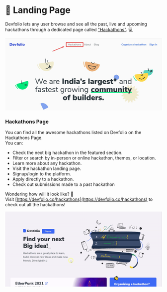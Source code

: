 # 🛬 Landing Page

Devfolio lets any user browse and see all the past, live and upcoming hackathons through a dedicated page called ["Hackathons"](https://devfolio.co/hackathons). 💻

![](<../.gitbook/assets/image (73).png>)

### Hackathons Page

You can find all the awesome hackathons listed on Devfolio on the Hackathons Page. \
You can:

* Check the next big hackathon in the featured section.
* Filter or search by in-person or online hackathon, themes, or location.
* Learn more about any hackathon.
* Visit the hackathon landing page.
* Signup/login to the platform.
* Apply directly to a hackathon.
* Check out submissions made to a past hackathon

Wondering how will it look like? 🤔\
Visit [https://devfolio.co/hackathons](https://devfolio.co/hackathons) to check out all the hackathons!&#x20;

![](../.gitbook/assets/H2.gif)

